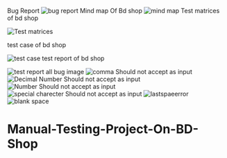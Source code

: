 Bug Report
![bug report](https://user-images.githubusercontent.com/55251142/229895013-96c3afee-a6f7-4011-8e18-91816745dc8b.PNG)
Mind map Of Bd shop
![mind map](https://user-images.githubusercontent.com/55251142/229895017-7745b109-2031-42e8-8412-31778e3100b4.PNG)
Test matrices of bd shop

![Test matrices](https://user-images.githubusercontent.com/55251142/229895018-61d06b4c-12df-4291-b10e-8e62e213fb10.PNG)

test case of bd shop

![test case](https://user-images.githubusercontent.com/55251142/229895020-93555a62-69e3-4a24-952e-ab0250d222a7.PNG)
test report of bd shop

![test report](https://user-images.githubusercontent.com/55251142/229894437-299e5128-a370-44d1-a625-f9a172cd2a1e.PNG)
all bug image
![comma Should not accept as input](https://user-images.githubusercontent.com/55251142/229887773-7622e518-21dd-4d04-a293-85f336a6790e.png)
![Decimal Number Should not accept as input](https://user-images.githubusercontent.com/55251142/229887785-38c0d67a-3f34-45f2-9b15-ca375a690702.png)
![Number Should not accept as input](https://user-images.githubusercontent.com/55251142/229887789-a4a5634b-8960-41f2-9228-925027b29fb2.jpg)
![special charecter Should not accept as input](https://user-images.githubusercontent.com/55251142/229887794-a93d24e3-089c-4c43-a703-a228b5b2cb7d.jpg)
![lastspaeerror](https://user-images.githubusercontent.com/55251142/229887800-4095598e-ee46-4ebe-a53a-c18511bcb240.jpg)
![blank space](https://user-images.githubusercontent.com/55251142/229887811-0a3a12d2-6b08-4f9e-9c47-ee27f71c6d80.jpg)
# Manual-Testing-Project-On-BD-Shop

